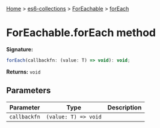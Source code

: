 [Home](./index) &gt; [es6-collections](./es6-collections.md) &gt; [ForEachable](./es6-collections.foreachable.md) &gt; [forEach](./es6-collections.foreachable.foreach.md)

# ForEachable.forEach method


**Signature:**
```javascript
forEach(callbackfn: (value: T) => void): void;
```
**Returns:** `void`

## Parameters

|  Parameter | Type | Description |
|  --- | --- | --- |
|  `callbackfn` | `(value: T) => void` |  |

